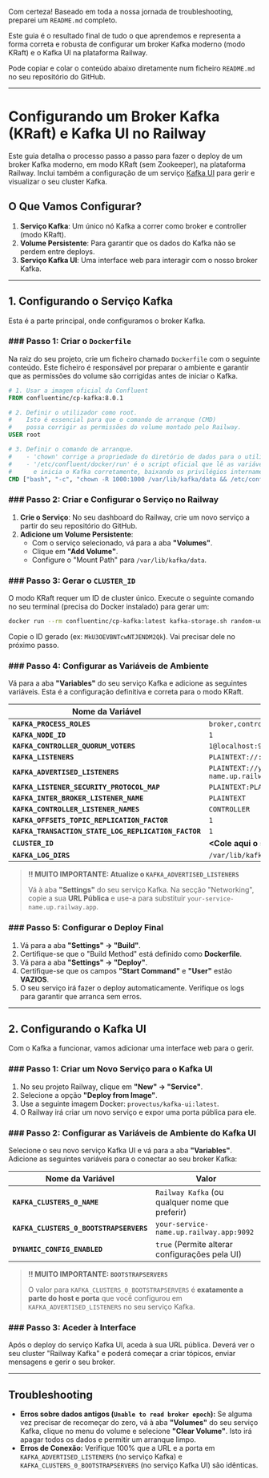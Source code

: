Com certeza\! Baseado em toda a nossa jornada de troubleshooting, preparei um `README.md` completo.

Este guia é o resultado final de tudo o que aprendemos e representa a forma correta e robusta de configurar um broker Kafka moderno (modo KRaft) e o Kafka UI na plataforma Railway.

Pode copiar e colar o conteúdo abaixo diretamente num ficheiro `README.md` no seu repositório do GitHub.

-----

# Configurando um Broker Kafka (KRaft) e Kafka UI no Railway

Este guia detalha o processo passo a passo para fazer o deploy de um broker Kafka moderno, em modo KRaft (sem Zookeeper), na plataforma Railway. Inclui também a configuração de um serviço [Kafka UI](https://github.com/provectus/kafka-ui) para gerir e visualizar o seu cluster Kafka.

## O Que Vamos Configurar?

1.  **Serviço Kafka**: Um único nó Kafka a correr como broker e controller (modo KRaft).
2.  **Volume Persistente**: Para garantir que os dados do Kafka não se perdem entre deploys.
3.  **Serviço Kafka UI**: Uma interface web para interagir com o nosso broker Kafka.

-----

## 1\. Configurando o Serviço Kafka

Esta é a parte principal, onde configuramos o broker Kafka.

### \#\#\# Passo 1: Criar o `Dockerfile`

Na raiz do seu projeto, crie um ficheiro chamado `Dockerfile` com o seguinte conteúdo. Este ficheiro é responsável por preparar o ambiente e garantir que as permissões do volume são corrigidas antes de iniciar o Kafka.

```dockerfile
# 1. Usar a imagem oficial da Confluent
FROM confluentinc/cp-kafka:8.0.1

# 2. Definir o utilizador como root.
#    Isto é essencial para que o comando de arranque (CMD)
#    possa corrigir as permissões do volume montado pelo Railway.
USER root

# 3. Definir o comando de arranque.
#    - 'chown' corrige a propriedade do diretório de dados para o utilizador 1000 (appuser).
#    - '/etc/confluent/docker/run' é o script oficial que lê as variáveis de ambiente
#      e inicia o Kafka corretamente, baixando os privilégios internamente.
CMD ["bash", "-c", "chown -R 1000:1000 /var/lib/kafka/data && /etc/confluent/docker/run"]
```

### \#\#\# Passo 2: Criar e Configurar o Serviço no Railway

1.  **Crie o Serviço**: No seu dashboard do Railway, crie um novo serviço a partir do seu repositório do GitHub.
2.  **Adicione um Volume Persistente**:
      * Com o serviço selecionado, vá para a aba **"Volumes"**.
      * Clique em **"Add Volume"**.
      * Configure o "Mount Path" para `/var/lib/kafka/data`.

### \#\#\# Passo 3: Gerar o `CLUSTER_ID`

O modo KRaft requer um ID de cluster único. Execute o seguinte comando no seu terminal (precisa do Docker instalado) para gerar um:

```bash
docker run --rm confluentinc/cp-kafka:latest kafka-storage.sh random-uuid
```

Copie o ID gerado (ex: `MkU3OEVBNTcwNTJENDM2Qk`). Vai precisar dele no próximo passo.

### \#\#\# Passo 4: Configurar as Variáveis de Ambiente

Vá para a aba **"Variables"** do seu serviço Kafka e adicione as seguintes variáveis. Esta é a configuração definitiva e correta para o modo KRaft.

| Nome da Variável                                  | Valor                                                                     |
| ---------------------------------------------- | ------------------------------------------------------------------------- |
| **`KAFKA_PROCESS_ROLES`** | `broker,controller`                                                       |
| **`KAFKA_NODE_ID`** | `1`                                                                       |
| **`KAFKA_CONTROLLER_QUORUM_VOTERS`** | `1@localhost:9093`                                                        |
| **`KAFKA_LISTENERS`** | `PLAINTEXT://:9092,CONTROLLER://:9093`                                    |
| **`KAFKA_ADVERTISED_LISTENERS`** | `PLAINTEXT://your-service-name.up.railway.app:9092`                     |
| **`KAFKA_LISTENER_SECURITY_PROTOCOL_MAP`** | `PLAINTEXT:PLAINTEXT,CONTROLLER:PLAINTEXT`                                |
| **`KAFKA_INTER_BROKER_LISTENER_NAME`** | `PLAINTEXT`                                                               |
| **`KAFKA_CONTROLLER_LISTENER_NAMES`** | `CONTROLLER`                                                              |
| **`KAFKA_OFFSETS_TOPIC_REPLICATION_FACTOR`** | `1`                                                                       |
| **`KAFKA_TRANSACTION_STATE_LOG_REPLICATION_FACTOR`** | `1`                                                                 |
| **`CLUSTER_ID`** | **\<Cole aqui o seu ID gerado no Passo 3\>** |
| **`KAFKA_LOG_DIRS`** | `/var/lib/kafka/data/kafka-logs`                                          |

> **‼️ MUITO IMPORTANTE: Atualize o `KAFKA_ADVERTISED_LISTENERS`**
>
> Vá à aba **"Settings"** do seu serviço Kafka. Na secção "Networking", copie a sua **URL Pública** e use-a para substituir `your-service-name.up.railway.app`.

### \#\#\# Passo 5: Configurar o Deploy Final

1.  Vá para a aba **"Settings" -\> "Build"**.
2.  Certifique-se que o "Build Method" está definido como **Dockerfile**.
3.  Vá para a aba **"Settings" -\> "Deploy"**.
4.  Certifique-se que os campos **"Start Command"** e **"User"** estão **VAZIOS**.
5.  O seu serviço irá fazer o deploy automaticamente. Verifique os logs para garantir que arranca sem erros.

-----

## 2\. Configurando o Kafka UI

Com o Kafka a funcionar, vamos adicionar uma interface web para o gerir.

### \#\#\# Passo 1: Criar um Novo Serviço para o Kafka UI

1.  No seu projeto Railway, clique em **"New" -\> "Service"**.
2.  Selecione a opção **"Deploy from Image"**.
3.  Use a seguinte imagem Docker: `provectus/kafka-ui:latest`.
4.  O Railway irá criar um novo serviço e expor uma porta pública para ele.

### \#\#\# Passo 2: Configurar as Variáveis de Ambiente do Kafka UI

Selecione o seu novo serviço Kafka UI e vá para a aba **"Variables"**. Adicione as seguintes variáveis para o conectar ao seu broker Kafka:

| Nome da Variável                      | Valor                                                                  |
| ------------------------------------- | ---------------------------------------------------------------------- |
| **`KAFKA_CLUSTERS_0_NAME`** | `Railway Kafka` (ou qualquer nome que preferir)                    |
| **`KAFKA_CLUSTERS_0_BOOTSTRAPSERVERS`** | `your-service-name.up.railway.app:9092`                                |
| **`DYNAMIC_CONFIG_ENABLED`** | `true` (Permite alterar configurações pela UI) |

> **‼️ MUITO IMPORTANTE: `BOOTSTRAPSERVERS`**
>
> O valor para `KAFKA_CLUSTERS_0_BOOTSTRAPSERVERS` é **exatamente a parte do host e porta** que você configurou em `KAFKA_ADVERTISED_LISTENERS` no seu serviço Kafka.

### \#\#\# Passo 3: Aceder à Interface

Após o deploy do serviço Kafka UI, aceda à sua URL pública. Deverá ver o seu cluster "Railway Kafka" e poderá começar a criar tópicos, enviar mensagens e gerir o seu broker.

-----

## Troubleshooting

  * **Erros sobre dados antigos (`Unable to read broker epoch`):** Se alguma vez precisar de recomeçar do zero, vá à aba **"Volumes"** do seu serviço Kafka, clique no menu do volume e selecione **"Clear Volume"**. Isto irá apagar todos os dados e permitir um arranque limpo.
  * **Erros de Conexão:** Verifique 100% que a URL e a porta em `KAFKA_ADVERTISED_LISTENERS` (no serviço Kafka) e `KAFKA_CLUSTERS_0_BOOTSTRAPSERVERS` (no serviço Kafka UI) são idênticas.
